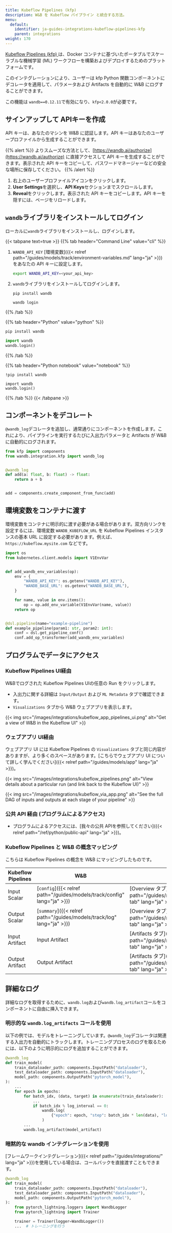 ```yaml
---
title: Kubeflow Pipelines (kfp)
description: W&B を Kubeflow パイプライン と統合する方法。
menu:
  default:
    identifier: ja-guides-integrations-kubeflow-pipelines-kfp
    parent: integrations
weight: 170
---
```


[Kubeflow Pipelines (kfp) ](https://www.kubeflow.org/docs/components/pipelines/overview/)は、Docker コンテナに基づいたポータブルでスケーラブルな機械学習 (ML) ワークフローを構築およびデプロイするためのプラットフォームです。

このインテグレーションにより、ユーザーは kfp Python 関数コンポーネントにデコレータを適用して、パラメータおよび Artifacts を自動的に W&B にログすることができます。

この機能は `wandb==0.12.11`で有効になり、`kfp<2.0.0`が必要です。

## サインアップして APIキーを作成

API キーは、あなたのマシンを W&B に認証します。API キーはあなたのユーザープロファイルから生成することができます。

{{% alert %}}
よりスムーズな方法として、[https://wandb.ai/authorize](https://wandb.ai/authorize) に直接アクセスして API キーを生成することができます。表示された API キーをコピーして、パスワードマネージャーなどの安全な場所に保存してください。
{{% /alert %}}

1. 右上のユーザープロファイルアイコンをクリックします。
1. **User Settings**を選択し、**API Keys**セクションまでスクロールします。
1. **Reveal**をクリックします。表示された API キーをコピーします。API キーを隠すには、ページをリロードします。

## `wandb`ライブラリをインストールしてログイン

ローカルに`wandb`ライブラリをインストールし、ログインします。

{{< tabpane text=true >}}
{{% tab header="Command Line" value="cli" %}}

1. `WANDB_API_KEY` [環境変数]({{< relref path="/guides/models/track/environment-variables.md" lang="ja" >}})をあなたの API キーに設定します。

    ```bash
    export WANDB_API_KEY=<your_api_key>
    ```

1. `wandb`ライブラリをインストールしてログインします。

    ```shell
    pip install wandb

    wandb login
    ```

{{% /tab %}}

{{% tab header="Python" value="python" %}}

```bash
pip install wandb
```
```python
import wandb
wandb.login()
```

{{% /tab %}}

{{% tab header="Python notebook" value="notebook" %}}

```notebook
!pip install wandb

import wandb
wandb.login()
```

{{% /tab %}}
{{< /tabpane >}}

## コンポーネントをデコレート

`@wandb_log`デコレータを追加し、通常通りにコンポーネントを作成します。これにより、パイプラインを実行するたびに入出力パラメータと Artifacts が W&B に自動的にログされます。

```python
from kfp import components
from wandb.integration.kfp import wandb_log


@wandb_log
def add(a: float, b: float) -> float:
    return a + b


add = components.create_component_from_func(add)
```

## 環境変数をコンテナに渡す

環境変数をコンテナに明示的に渡す必要がある場合があります。双方向リンクを設定するには、環境変数 `WANDB_KUBEFLOW_URL` を Kubeflow Pipelines インスタンスの基本 URL に設定する必要があります。例えば、`https://kubeflow.mysite.com` などです。

```python
import os
from kubernetes.client.models import V1EnvVar


def add_wandb_env_variables(op):
    env = {
        "WANDB_API_KEY": os.getenv("WANDB_API_KEY"),
        "WANDB_BASE_URL": os.getenv("WANDB_BASE_URL"),
    }

    for name, value in env.items():
        op = op.add_env_variable(V1EnvVar(name, value))
    return op


@dsl.pipeline(name="example-pipeline")
def example_pipeline(param1: str, param2: int):
    conf = dsl.get_pipeline_conf()
    conf.add_op_transformer(add_wandb_env_variables)
```

## プログラムでデータにアクセス

### Kubeflow Pipelines UI経由

W&Bでログされた Kubeflow Pipelines UIの任意の Run をクリックします。

* 入出力に関する詳細は `Input/Output` および `ML Metadata` タブで確認できます。
* `Visualizations` タブから W&B ウェブアプリを表示します。

{{< img src="/images/integrations/kubeflow_app_pipelines_ui.png" alt="Get a view of W&B in the Kubeflow UI" >}}

### ウェブアプリ UI経由

ウェブアプリ UI には Kubeflow Pipelines の `Visualizations` タブと同じ内容がありますが、より多くのスペースがあります。[こちらでウェブアプリ UI について詳しく学んでください]({{< relref path="/guides/models/app" lang="ja" >}})。

{{< img src="/images/integrations/kubeflow_pipelines.png" alt="View details about a particular run (and link back to the Kubeflow UI)" >}}

{{< img src="/images/integrations/kubeflow_via_app.png" alt="See the full DAG of inputs and outputs at each stage of your pipeline" >}}

### 公共 API 経由 (プログラムによるアクセス)

* プログラムによるアクセスには、[我々の公共 APIを参照してください]({{< relref path="/ref/python/public-api" lang="ja" >}})。

### Kubeflow Pipelines と W&B の概念マッピング

こちらは Kubeflow Pipelines の概念を W&B にマッピングしたものです。

| Kubeflow Pipelines | W&B | W&B の場所 |
| ------------------ | --- | ---------- |
| Input Scalar | [`config`]({{< relref path="/guides/models/track/config" lang="ja" >}}) | [Overview タブ]({{< relref path="/guides/models/track/runs/#overview-tab" lang="ja" >}}) |
| Output Scalar | [`summary`]({{< relref path="/guides/models/track/log" lang="ja" >}}) | [Overview タブ]({{< relref path="/guides/models/track/runs/#overview-tab" lang="ja" >}}) |
| Input Artifact | Input Artifact | [Artifacts タブ]({{< relref path="/guides/models/track/runs/#artifacts-tab" lang="ja" >}}) |
| Output Artifact | Output Artifact | [Artifacts タブ]({{< relref path="/guides/models/track/runs/#artifacts-tab" lang="ja" >}}) |

## 詳細なログ

詳細なログを取得するために、`wandb.log`および`wandb.log_artifact`コールをコンポーネントに自由に挿入できます。

### 明示的な `wandb.log_artifacts` コールを使用

以下の例では、モデルをトレーニングしています。`@wandb_log`デコレータは関連する入出力を自動的にトラックします。トレーニングプロセスのログを取るためには、以下のように明示的にログを追加することができます。

```python
@wandb_log
def train_model(
    train_dataloader_path: components.InputPath("dataloader"),
    test_dataloader_path: components.InputPath("dataloader"),
    model_path: components.OutputPath("pytorch_model"),
):
    ...
    for epoch in epochs:
        for batch_idx, (data, target) in enumerate(train_dataloader):
            ...
            if batch_idx % log_interval == 0:
                wandb.log(
                    {"epoch": epoch, "step": batch_idx * len(data), "loss": loss.item()}
                )
        ...
        wandb.log_artifact(model_artifact)
```

### 暗黙的な wandb インテグレーションを使用

[フレームワークインテグレーション]({{< relref path="/guides/integrations/" lang="ja" >}})を使用している場合は、コールバックを直接渡すこともできます。

```python
@wandb_log
def train_model(
    train_dataloader_path: components.InputPath("dataloader"),
    test_dataloader_path: components.InputPath("dataloader"),
    model_path: components.OutputPath("pytorch_model"),
):
    from pytorch_lightning.loggers import WandbLogger
    from pytorch_lightning import Trainer

    trainer = Trainer(logger=WandbLogger())
    ...  # トレーニングを行う
```